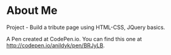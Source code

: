 # About Me

Project - Build a tribute page using HTML-CSS, JQuery basics.

A Pen created at CodePen.io. You can find this one at http://codepen.io/anildyk/pen/BRJyLB.

 

